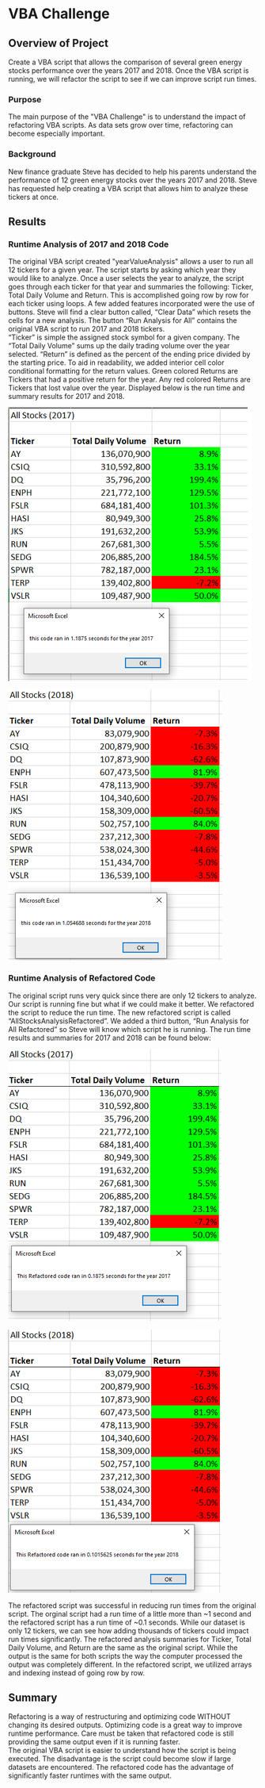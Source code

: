 # VBA Challenge
## Overview of Project
Create a VBA script that allows the comparison of several green energy stocks performance over the years 2017 and 2018. Once the VBA script is running, we will refactor the script to see if we can improve script run times.    
### Purpose
The main purpose of the "VBA Challenge" is to understand the impact of refactoring VBA scripts.  As data sets grow over time, refactoring can become especially important.   
### Background
New finance graduate Steve has decided to help his parents understand the performance of 12 green energy stocks over the years 2017 and 2018.  Steve has requested help creating a VBA script that allows him to analyze these tickers at once. 
## Results
### Runtime Analysis of 2017 and 2018 Code
The original VBA script created "yearValueAnalysis" allows a user to run all 12 tickers for a given year. The script starts by asking which year they would like to analyze.  Once a user selects the year to analyze, the script goes through each ticker for that year and summaries the following: Ticker, Total Daily Volume and Return.  This is accomplished going row by row for each ticker using loops.  A few added features incorporated were the use of buttons.  Steve will find a clear button called, “Clear Data” which resets the cells for a new analysis.  The button “Run Analysis for All” contains the original VBA script to run 2017 and 2018 tickers.  
“Ticker” is simple the assigned stock symbol for a given company.  The “Total Daily Volume” sums up the daily trading volume over the year selected.  “Return” is defined as the percent of the ending price divided by the starting price.  To aid in readability, we added interior cell color conditional formatting for the return values.  Green colored Returns are Tickers that had a positive return for the year.  Any red colored Returns are Tickers that lost value over the year. 
Displayed below is the run time and summary results for 2017 and 2018.

![](Resources/2017%20Ticker%20VBA%20Run.png)

![](Resources/2018%20Ticker%20VBA%20Run.png)

### Runtime Analysis of Refactored Code
The original script runs very quick since there are only 12 tickers to analyze.  Our script is running fine but what if we could make it better.  We refactored the script to reduce the run time.  The new refactored script is called “AllStocksAnalysisRefactored”.  We added a third button, “Run Analysis for All Refactored” so Steve will know which script he is running.
The run time results and summaries for 2017 and 2018 can be found below:

![](Resources/VBA_Challenge_2017.png)

![](Resources/VBA_Challenge_2018.png)

The refactored script was successful in reducing run times from the original script.  The orginal script had a run time of a little more than ~1 second and the refactored script has a run time of ~0.1 seconds.  While our dataset is only 12 tickers, we can see how adding thousands of tickers could impact run times significantly.  The refactored analysis summaries for Ticker, Total Daily Volume, and Return are the same as the original script.  While the output is the same for both scripts the way the computer processed the output was completely different.  In the refactored script, we utilized arrays and indexing instead of going row by row.  

## Summary
Refactoring is a way of restructuring and optimizing code WITHOUT changing its desired outputs.  Optimizing code is a great way to improve runtime performance.  Care must be taken that refactored code is still providing the same output even if it is running faster.    
The original VBA script is easier to understand how the script is being executed.  The disadvantage is the script could become slow if large datasets are encountered.  The refactored code has the advantage of significantly faster runtimes with the same output.  

